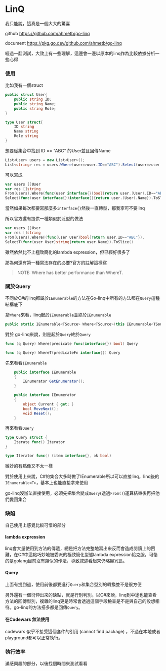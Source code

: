 # LinQ

我只能說，這真是一個大大的驚喜

github https://github.com/ahmetb/go-linq

document https://pkg.go.dev/github.com/ahmetb/go-linq



經過一翻測試，大致上有一些理解，這邊會一邊以原本的linq作為比較依據分析一些心得

### 使用

比如我有一個struct

```C#
public struct User{
    public string ID;
    public string Name;
    public string Role;
}
```

```go
type User struct{
    ID string
    Name string
    Role string
}
```

想要從集合中找到 ID == "ABC" 的User並且回傳Name

```C#
List<User> users = new List<User>();
List<string> res = users.Where(user=>user.ID=="ABC").Select(user=>user.Name).ToList();
```

可以寫成

```go
var users []User
var res []string
From(users).Where(func(user interface{})bool{return user.(User).ID=="ABC"}).
Select(func(user interface{})interface{}{return user.(User).Name}).ToSlice()
```

當然如果每次都要寫那麼多`interface{}`然後一直轉型，那我寧可不要linq

所以官方還有提供一種類似於泛型的做法

```go
var users []User
var res []string
From(users).WhereT(func(user User)bool{return user.ID=="ABC"}).
SelectT(func(user User)string{return user.Name}).ToSlice()
```

雖然依然比不上極致簡化的lambda expression，但已經好很多了



那為何還有第一種寫法存在的必要?官方的註解這樣寫

> NOTE: Where has better performance than WhereT.





### 關於Query

不同於C#的linq都屬於`IEnumerable`的方法在Go-linq中所有的方法都在`Query`這種結構底下

拿`Where`來看，linq起於`IEnumerable`並終於`IEnumerable`

```C#
public static IEnumerable<TSource> Where<TSource>(this IEnumerable<TSource> source, Func<TSource, bool> predicate);
```

對於 go-linq來說，則是起於`Query`終於`Query`

```go
func (q Query) Where(predicate func(interface{}) bool) Query

func (q Query) WhereT(predicateFn interface{}) Query
```



先來看看`IEnumerable`

```C#
    public interface IEnumerable
    {
        IEnumerator GetEnumerator();
    }

	public interface IEnumerator
    {
        object Current { get; }
        bool MoveNext();
        void Reset();
    }
```

再來看看`Query`

```go
type Query struct {
	Iterate func() Iterator
}

type Iterator func() (item interface{}, ok bool)
```

微妙的有點像又不太一樣



對於使用上來說，C#的集合大多時做了IEnumerable所以可以直接linq，linq後的`IEnumerable<T>`，基本上也能直接拿來使用

go-linq沒辦法直接使用，必須先把集合變成`Query`(透過`From()`)運算結束後再把他們變回集合



### 缺陷

自己使用上感覺比較可惜的部分



#### lambda expression

linq會大量使用到方法的傳遞，總是把方法完整地寫出來反而會造成閱讀上的困難，在C#中這點巧妙地被委派的極致簡化型態lambda expression給克服，可惜的是golang目前沒有類似的作法，導致敘述看起來仍略顯冗長。



#### Query

上面有提到過，使用前後都要進行`Query`和集合型別的轉換並不是很方便

另外還有一個衍伸出來的缺點，就是行別判別。以C#來說，linq到中途也能查看方法的回傳型別，複雜的linq更是時常會透過這個手段檢查是不是與自己的設想相符。go-linq的方法搭多都是回傳`Query`。



#### 在Codewars 無法使用

codewars 似乎不接受這個套件的引用 (cannot find package) ，不過在本地或者playground都可以正常執行。





### 執行效率

滿感興趣的部分，以後找個時間來測試看看